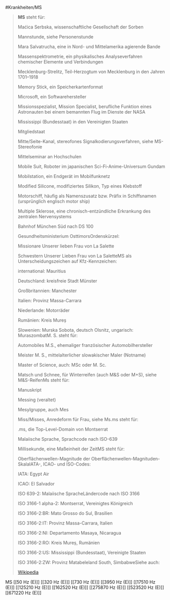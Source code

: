 #Krankheiten/MS

> **MS** steht für:
>
> 
>
> Maćica Serbska, wissenschaftliche Gesellschaft der Sorben
>
> Mannstunde, siehe Personenstunde
>
> Mara Salvatrucha, eine in Nord- und Mittelamerika agierende Bande
>
> Massenspektrometrie, ein physikalisches Analyseverfahren chemischer Elemente und Verbindungen
>
> Mecklenburg-Strelitz, Teil-Herzogtum von Mecklenburg in den Jahren 1701–1918
>
> Memory Stick, ein Speicherkartenformat
>
> Microsoft, ein Softwarehersteller
>
> Missionsspezialist, Mission Specialist, berufliche Funktion eines Astronauten bei einem bemannten Flug im Dienste der NASA
>
> Mississippi (Bundesstaat) in den Vereinigten Staaten
>
> Mitgliedstaat
>
> Mitte/Seite-Kanal, stereofones Signalkodierungsverfahren, siehe  MS-Stereofonie
>
> Mittelseminar an Hochschulen
>
> Mobile Suit, Roboter im japanischen Sci-Fi-Anime-Universum Gundam
>
> Mobilstation, ein Endgerät im Mobilfunknetz
>
> Modified Silicone, modifiziertes Silikon, Typ eines Klebstoff
>
> Motorschiff, häufig als Namenszusatz bzw. Präfix in Schiffsnamen (ursprünglich englisch motor ship)
>
> Multiple Sklerose, eine chronisch-entzündliche Erkrankung des zentralen Nervensystems
>
> Bahnhof München Süd nach DS 100
>
> Gesundheitsministerium OsttimorsOrdenskürzel: 
>
> 
>
> Missionare Unserer lieben Frau von La Salette
>
> Schwestern Unserer Lieben Frau von La SaletteMS als Unterscheidungszeichen auf Kfz-Kennzeichen:
>
> 
>
> international: Mauritius
>
> Deutschland: kreisfreie Stadt Münster
>
> Großbritannien: Manchester
>
> Italien: Provinz Massa-Carrara
>
> Niederlande: Motorräder
>
> Rumänien: Kreis Mureș
>
> Slowenien: Murska Sobota, deutsch Olsnitz, ungarisch: MuraszombatM. S. steht für:
>
> 
>
> Automobiles M.S., ehemaliger französischer Automobilhersteller
>
> Meister M. S., mittelalterlicher slowakischer Maler (Notname)
>
> Master of Science, auch: MSc oder M. Sc.
>
> Matsch und Schnee, für Winterreifen (auch M&S oder M+S), siehe M&S-ReifenMs steht für:
>
> 
>
> Manuskript
>
> Messing (veraltet)
>
> Mesylgruppe, auch Mes
>
> Miss/Misses, Anredeform für Frau, siehe Ms.ms steht für:
>
> 
>
> .ms, die Top-Level-Domain von Montserrat
>
> Malaiische Sprache, Sprachcode nach ISO-639
>
> Millisekunde, eine Maßeinheit der ZeitMS steht für:
>
> 
>
> Oberflächenwellen-Magnitude der Oberflächenwellen-Magnituden-SkalaIATA-, ICAO- und ISO-Codes:
>
> 
>
> IATA: Egypt Air
>
> ICAO: El Salvador
>
> ISO 639-2: Malaiische SpracheLändercode nach ISO 3166
>
> 
>
> ISO 3166-1 alpha-2: Montserrat, Vereinigtes Königreich
>
> ISO 3166-2:BR: Mato Grosso do Sul, Brasilien
>
> ISO 3166-2:IT: Provinz Massa-Carrara, Italien
>
> ISO 3166-2:NI: Departamento Masaya, Nicaragua
>
> ISO 3166-2:RO: Kreis Mureș, Rumänien
>
> ISO 3166-2:US: Mississippi (Bundesstaat), Vereinigte Staaten
>
> ISO 3166-2:ZW: Provinz Matabeleland South, SimbabweSiehe auch:
>
> [Wikipedia](https://de.wikipedia.org/wiki/MS)

MS
[[50 Hz (E)]]
[[320 Hz (E)]]
[[730 Hz (E)]]
[[3950 Hz (E)]]
[[17510 Hz (E)]]
[[125210 Hz (E)]]
[[162520 Hz (E)]]
[[275870 Hz (E)]]
[[523520 Hz (E)]]
[[671220 Hz (E)]]